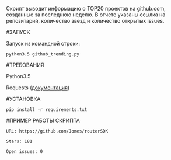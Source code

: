 Скрипт выводит информацию о TOP20 проектов на github.com, созданные за последнюю неделю.
В отчете указаны ссылка на репозитарий, количество звезд и количество открытых issues.

#ЗАПУСК

Запуск из командной строки:

`python3.5 github_trending.py`

#ТРЕБОВАНИЯ

Python3.5

Requests (<a href=http://docs.python-requests.org/en/master/>документация</a>)

#УСТАНОВКА

`pip install -r requirements.txt`

#ПРИМЕР РАБОТЫ СКРИПТА

`URL: https://github.com/Jomes/routerSDK`

`Stars: 181`

`Open issues: 0`
